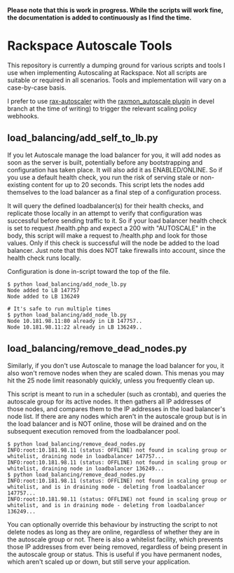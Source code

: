 **Please note that this is work in progress. While the scripts will work fine, the documentation is added to continuously as I find the time.**

Rackspace Autoscale Tools
================

This repository is currently a dumping ground for various scripts and tools I use when implementing Autoscaling at Rackspace. Not all scripts are suitable or required in all scenarios. Tools and implementation will vary on a case-by-case basis.

I prefer to use [rax-autoscaler](https://github.com/rackerlabs/rax-autoscaler) with the [raxmon_autoscale plugin](https://github.com/rackerlabs/rax-autoscaler/blob/devel/raxas/core_plugins/raxmon_autoscale.py) in devel branch at the time of writing) to trigger the relevant scaling policy webhooks.


load_balancing/add_self_to_lb.py
-----------------
If you let Autoscale manage the load balancer for you, it will add nodes as soon as the server is built, potentially before any bootstrapping and configuration has taken place. It will also add it as ENABLED/ONLINE. So if you use a default health check, you run the risk of serving stale or non-existing content for up to 20 seconds. 
This script lets the nodes add themselves to the load balancer as a final step of a configuration process. 

It will query the defined loadbalancer(s) for their health checks, and replicate those locally in an attempt to verify that configuration was successful before sending traffic to it.
So if your load balancer health check is set to request /health.php and expect a 200 with "AUTOSCALE" in the body, this script will make a request to /health.php and look for those values. Only if this check is successful will the node be added to the load balancer. 
Just note that this does NOT take firewalls into account, since the health check runs locally.

Configuration is done in-script toward the top of the file.
~~~
$ python load_balancing/add_node_lb.py
Node added to LB 147757
Node added to LB 136249

# It's safe to run multiple times
$ python load_balancing/add_node_lb.py
Node 10.181.98.11:80 already in LB 147757..
Node 10.181.98.11:22 already in LB 136249..
~~~

load_balancing/remove_dead_nodes.py
--------------------
Similarly, if you don't use Autoscale to manage the load balancer for you, it also won't remove nodes when they are scaled down. This menas you may hit the 25 node limit reasonably quickly, unless you frequently clean up.

This script is meant to run in a scheduler (such as crontab), and queries the autoscale group for its active nodes. It then gathers all IP addresses of those nodes, and compares them to the IP addresses in the load balancer's node list. 
If there are any nodes which aren't in the autoscale group but is in the load balancer and is NOT online, those will be drained and on the subsequent execution removed from the loadbalancer pool.

~~~
$ python load_balancing/remove_dead_nodes.py
INFO:root:10.181.98.11 (status: OFFLINE) not found in scaling group or whitelist, draining node in loadbalancer 147757...
INFO:root:10.181.98.11 (status: OFFLINE) not found in scaling group or whitelist, draining node in loadbalancer 136249...
$ python load_balancing/remove_dead_nodes.py
INFO:root:10.181.98.11 (status: OFFLINE) not found in scaling group or whitelist, and is in draining mode - deleting from loadbalancer 147757...
INFO:root:10.181.98.11 (status: OFFLINE) not found in scaling group or whitelist, and is in draining mode - deleting from loadbalancer 136249...
~~~
You can optionally override this behaviour by instructing the script to not delete nodes as long as they are online, regardless of whether they are in the autoscale group or not.
There is also a whitelist facility, which prevents those IP addresses from ever being removed, regardless of being present in the autoscale group or status. This is useful if you have permanent nodes, which aren't scaled up or down, but still serve your application.


